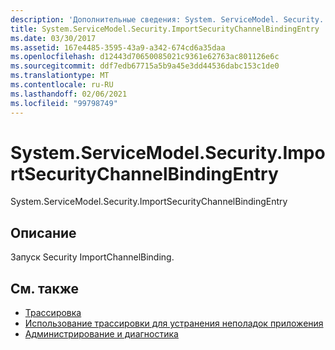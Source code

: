 ```yaml
---
description: 'Дополнительные сведения: System. ServiceModel. Security. Импортсекуритичаннелбиндинжентри'
title: System.ServiceModel.Security.ImportSecurityChannelBindingEntry
ms.date: 03/30/2017
ms.assetid: 167e4485-3595-43a9-a342-674cd6a35daa
ms.openlocfilehash: d12443d70650085021c9361e62763ac801126e6c
ms.sourcegitcommit: ddf7edb67715a5b9a45e3dd44536dabc153c1de0
ms.translationtype: MT
ms.contentlocale: ru-RU
ms.lasthandoff: 02/06/2021
ms.locfileid: "99798749"
---
```

# <a name="systemservicemodelsecurityimportsecuritychannelbindingentry"></a>System.ServiceModel.Security.ImportSecurityChannelBindingEntry

System.ServiceModel.Security.ImportSecurityChannelBindingEntry  
  
## <a name="description"></a>Описание  

 Запуск Security ImportChannelBinding.  
  
## <a name="see-also"></a>См. также

- [Трассировка](index.md)
- [Использование трассировки для устранения неполадок приложения](using-tracing-to-troubleshoot-your-application.md)
- [Администрирование и диагностика](../index.md)
